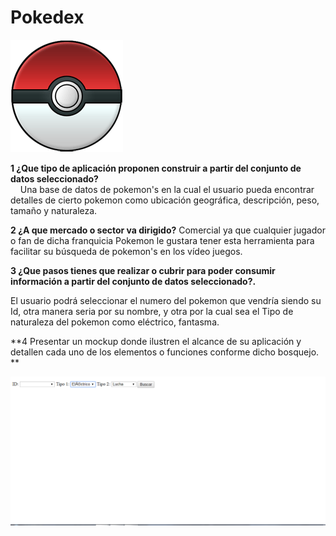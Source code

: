 



# Pokedex

![](https://github.com/Tirso4/Pokedex/blob/master/pokebola2.gif) 
&nbsp;
&nbsp;
&nbsp;
&nbsp;

**1 ¿Que tipo de aplicación proponen construir a partir del conjunto de datos seleccionado?**   
&nbsp;
&nbsp;
 Una base de datos de pokemon's en la cual el usuario pueda encontrar detalles de cierto pokemon como ubicación geográfica, descripción, peso, tamaño y naturaleza.

**2 ¿A que mercado o sector va dirigido?** Comercial ya que cualquier jugador o fan de dicha franquicia  Pokemon le gustara tener esta herramienta para facilitar su búsqueda de pokemon's en los vídeo juegos.


**3 ¿Que pasos tienes que realizar o cubrir para poder consumir información a partir del conjunto de datos seleccionado?.**

El usuario podrá seleccionar el numero del pokemon que vendría siendo su Id, otra manera seria por su nombre, y otra por la cual sea el Tipo de naturaleza del pokemon como eléctrico, fantasma.



**4 Presentar un mockup donde ilustren el alcance de su aplicación y detallen cada uno de los elementos o funciones conforme dicho bosquejo. **

![](https://github.com/Tirso4/Pokedex/blob/master/pokedex.png)
